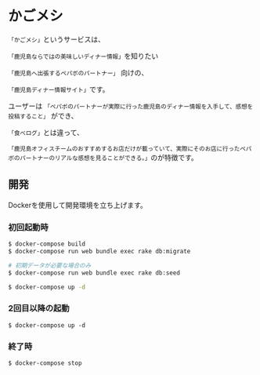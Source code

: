 # かごメシ

`「かごメシ」`というサービスは、

`「鹿児島ならではの美味しいディナー情報」`を知りたい

`「鹿児島へ出張するペパボのパートナー」` 向けの、

`「鹿児島ディナー情報サイト」`です。

ユーザーは `「ペパボのパートナーが実際に行った鹿児島のディナー情報を入手して、感想を投稿すること」` ができ、

`「食べログ」`とは違って、

`「鹿児島オフィスチームのおすすめするお店だけが載っていて、実際にそのお店に行ったペパボのパートナーのリアルな感想を見ることができる。」`のが特徴です。


## 開発
Dockerを使用して開発環境を立ち上げます。

### 初回起動時

```bash
$ docker-compose build
$ docker-compose run web bundle exec rake db:migrate

# 初期データが必要な場合のみ
$ docker-compose run web bundle exec rake db:seed

$ docker-compose up -d
```

### 2回目以降の起動

```
$ docker-compose up -d
```

### 終了時

```bash
$ docker-compose stop
```
